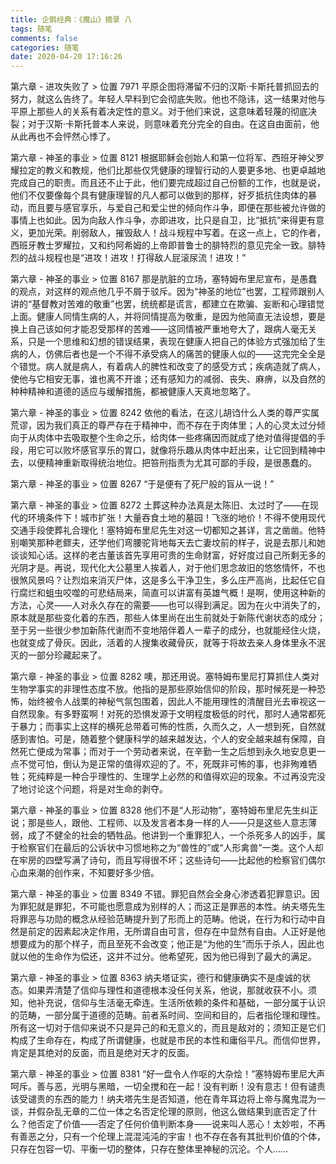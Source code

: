 ```yaml
---
title: 企鹅经典：《魔山》摘录 八
tags: 随笔
comments: false
categories: 随笔
date: 2020-04-20 17:16:26
---
```

第六章 - 进攻失败了 > 位置 7971
平原企图将滞留不归的汉斯·卡斯托普抓回去的努力，就这么告终了。年轻人早料到它会彻底失败。他也不隐讳，这一结果对他与平原上那些人的关系有着决定性的意义。对于他们来说，这意味着轻蔑的彻底决裂；对于汉斯·卡斯托普本人来说，则意味着充分完全的自由。在这自由面前，他从此再也不会怦然心悸了。
<!--more-->
第六章 - 神圣的事业 > 位置 8121
根据耶稣会创始人和第一位将军、西班牙神父罗耀拉定的教义和教规，他们比那些仅凭健康的理智行动的人要更多地、也更卓越地完成自己的职责。而且还不止于此，他们要完成超过自己份额的工作，也就是说，他们不仅要像每个具有健康理智的凡人都可以做到的那样，好歹抵抗住肉体的暴动，而且要与感官享乐，与爱自己和爱尘世的倾向作斗争，即便在那些被允许做的事情上也如此。因为向敌人作斗争，亦即进攻，比只是自卫，比“抵抗”来得更有意义，更加光荣。削弱敌人，摧毁敌人！战斗规程中写着。在这一点上，它的作者，西班牙教士罗耀拉，又和约阿希姆的上帝即普鲁士的腓特烈的意见完全一致。腓特烈的战斗规程也是“进攻！进攻！打得敌人屁滚尿流！进攻！”

第六章 - 神圣的事业 > 位置 8167
那是肮脏的立场，塞特姆布里尼宣布，是愚蠢的观点，对这样的观点他几乎不屑于驳斥。因为“神圣的地位”也罢，工程师跟别人讲的“基督教对苦难的敬重”也罢，统统都是谎言，都建立在欺骗、妄断和心理错觉上面。健康人同情生病的人，并将同情提高为敬重，是因为他简直无法设想，要是换上自己该如何才能忍受那样的苦难——这同情被严重地夸大了，跟病人毫无关系，只是一个思维和幻想的错误结果，表现在健康人把自己的体验方式强加给了生病的人，仿佛后者也是一个不得不承受病人的痛苦的健康人似的——这完完全全是个错觉。病人就是病人，有着病人的脾性和改变了的感受方式；疾病造就了病人，使他与它相安无事，谁也离不开谁；还有感知力的减弱、丧失、麻痹，以及自然的种种精神和道德的适应与缓解措施，都被健康人天真地忽略了。

第六章 - 神圣的事业 > 位置 8242
依他的看法，在这儿胡诌什么人类的尊严实属荒谬，因为我们真正的尊严存在于精神中，而不存在于肉体里；人的心灵太过分倾向于从肉体中去吸取整个生命之乐，给肉体一些疼痛因而就成了绝对值得提倡的手段，用它可以败坏感官享乐的胃口，就像将乐趣从肉体中赶出来，让它回到精神中去，以便精神重新取得统治地位。把笞刑指责为尤其可鄙的手段，是很愚蠢的。

第六章 - 神圣的事业 > 位置 8267
“于是便有了死尸般的盲从一说！”

第六章 - 神圣的事业 > 位置 8272
土葬这种办法真是太陈旧、太过时了——在现代的环境条件下！城市扩张！大量吞食土地的墓园！飞涨的地价！不得不使用现代交通手段使葬礼合理化！塞特姆布里尼先生对这一切都知之甚详，言之凿凿。他特别嘲笑那种老鳏夫，还学他们弯腰驼背地每天去亡妻坟前的样子，说是去那儿和她谈谈知心话。这样的老古董该首先享用可贵的生命财富，好好度过自己所剩无多的光阴才是。再说，现代化大公墓里人挨着人，对于他们思念故旧的悠悠情怀，不也很煞风景吗？让烈焰来消灭尸体，这是多么干净卫生，多么庄严高尚，比起任它自行腐烂和蛆虫咬噬的可悲结局来，简直可以讲富有英雄气概！是啊，使用这种新的方法，心灵——人对永久存在的需要——也可以得到满足。因为在火中消失了的，原本就是那些变化着的东西，那些人体里尚在出生前就处于新陈代谢状态的成分；至于另一些很少参加新陈代谢而不变地陪伴着人一辈子的成分，也就能经住火烧，也就变成了骨灰。因此，活着的人搜集收藏骨灰，就等于将故去亲人身体里永不泯灭的一部分珍藏起来了。

第六章 - 神圣的事业 > 位置 8282
噢，那还用说。塞特姆布里尼打算抓住人类对生物学事实的非理性态度不放。他指的是那些原始信仰的阶段，那时候死是一种恐怖，始终被令人战栗的神秘气氛包围着，因此人不能用理性的清醒目光去审视这一自然现象。有多野蛮啊！对死的恐惧发源于文明程度极低的时代，那时人通常都死于暴力；而事实上这样的横死总带着可怖的性质，久而久之，人一想到死，自然就感到害怕。可是，随着整个健康科学的越来越发达，个人的安全越来越有保障，自然死亡便成为常事；而对于一个劳动者来说，在辛勤一生之后想到永久地安息更一点不觉可怕，倒认为是正常的值得欢迎的了。不，死既非可怖的事，也非殉难牺牲；死纯粹是一种合乎理性的、生理学上必然的和值得欢迎的现象。不过再没完没了地讨论这个问题，将是对生命的剥夺。

第六章 - 神圣的事业 > 位置 8328
他们不是“人形动物”，塞特姆布里尼先生纠正说；那是些人，跟他、工程师、以及发言者本身一样的人——只是这些人意志薄弱，成了不健全的社会的牺牲品。他讲到一个重罪犯人，一个杀死多人的凶手，属于检察官们在最后的公诉状中习惯地称之为“兽性的”或“人形禽兽”一类。这个人却在牢房的四壁写满了诗句，而且写得很不坏；这些诗句——比起他的检察官们偶尔心血来潮的创作来，不知要好多少倍。

第六章 - 神圣的事业 > 位置 8349
不错。罪犯自然会全身心渗透着犯罪意识。因为罪犯就是罪犯，不可能也愿意成为别样的人；而这正是罪恶的本性。纳夫塔先生将罪恶与功勋的概念从经验范畴提升到了形而上的范畴。他说，在行为和行动中自然是前定的因素起决定作用，无所谓自由可言，但存在中显然有自由。人正好是他想要成为的那个样子，而且至死不会改变；他正是“为他的生”而乐于杀人，因此也就以他的生命作为偿还，这并不过分。他希望死，因为他已得到了最大的满足。

第六章 - 神圣的事业 > 位置 8363
纳夫塔证实，德行和健康确实不是虔诚的状态。如果弄清楚了信仰与理性和道德根本没任何关系，他说，那就收获不小。须知，他补充说，信仰与生活毫无牵连。生活所依赖的条件和基础，一部分属于认识的范畴，一部分属于道德的范畴。前者系时间、空间和目的，后者指伦理和理性。所有这一切对于信仰来说不只是异己的和无意义的，而且是敌对的；须知正是它们构成了生命存在，构成了所谓健康，也就是市民的本性和庸俗平凡。而信仰世界，肯定是其绝对的反面，而且是绝对天才的反面。

第六章 - 神圣的事业 > 位置 8381
“好一盘令人作呕的大杂烩！”塞特姆布里尼大声呵斥。善与恶，光明与黑暗，一切全搅和在一起！没有判断！没有意志！但有谴责该受谴责的东西的能力！纳夫塔先生是否知道，他在青年耳边将上帝与魔鬼混为一谈，并假杂乱无章的二位一体之名否定伦理的原则，他这么做结果到底否定了什么？他否定了价值——否定了任何价值判断本身——说来叫人恶心！太妙啦，不再有善恶之分，只有一个伦理上混混沌沌的宇宙！也不存在各有其批判价值的个体，只存在包容一切、平衡一切的整体，只存在整体里神秘的沉沦。个人……
